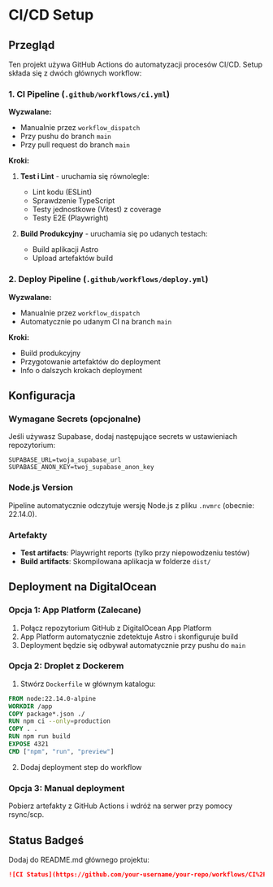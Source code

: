# CI/CD Setup

## Przegląd

Ten projekt używa GitHub Actions do automatyzacji procesów CI/CD. Setup składa się z dwóch głównych workflow:

### 1. CI Pipeline (`.github/workflows/ci.yml`)

**Wyzwalane:**
- Manualnie przez `workflow_dispatch`
- Przy pushu do branch `main`
- Przy pull request do branch `main`

**Kroki:**
1. **Test i Lint** - uruchamia się równolegle:
   - Lint kodu (ESLint)
   - Sprawdzenie TypeScript
   - Testy jednostkowe (Vitest) z coverage
   - Testy E2E (Playwright)

2. **Build Produkcyjny** - uruchamia się po udanych testach:
   - Build aplikacji Astro
   - Upload artefaktów build

### 2. Deploy Pipeline (`.github/workflows/deploy.yml`)

**Wyzwalane:**
- Manualnie przez `workflow_dispatch`
- Automatycznie po udanym CI na branch `main`

**Kroki:**
- Build produkcyjny
- Przygotowanie artefaktów do deployment
- Info o dalszych krokach deployment

## Konfiguracja

### Wymagane Secrets (opcjonalne)

Jeśli używasz Supabase, dodaj następujące secrets w ustawieniach repozytorium:

```
SUPABASE_URL=twoja_supabase_url
SUPABASE_ANON_KEY=twoj_supabase_anon_key
```

### Node.js Version

Pipeline automatycznie odczytuje wersję Node.js z pliku `.nvmrc` (obecnie: 22.14.0).

### Artefakty

- **Test artifacts**: Playwright reports (tylko przy niepowodzeniu testów)
- **Build artifacts**: Skompilowana aplikacja w folderze `dist/`

## Deployment na DigitalOcean

### Opcja 1: App Platform (Zalecane)

1. Połącz repozytorium GitHub z DigitalOcean App Platform
2. App Platform automatycznie zdetektuje Astro i skonfiguruje build
3. Deployment będzie się odbywał automatycznie przy pushu do `main`

### Opcja 2: Droplet z Dockerem

1. Stwórz `Dockerfile` w głównym katalogu:
```dockerfile
FROM node:22.14.0-alpine
WORKDIR /app
COPY package*.json ./
RUN npm ci --only=production
COPY . .
RUN npm run build
EXPOSE 4321
CMD ["npm", "run", "preview"]
```

2. Dodaj deployment step do workflow

### Opcja 3: Manual deployment

Pobierz artefakty z GitHub Actions i wdróż na serwer przy pomocy rsync/scp.

## Status Badgeś

Dodaj do README.md głównego projektu:

```markdown
![CI Status](https://github.com/your-username/your-repo/workflows/CI%2FCD%20Pipeline/badge.svg)
``` 